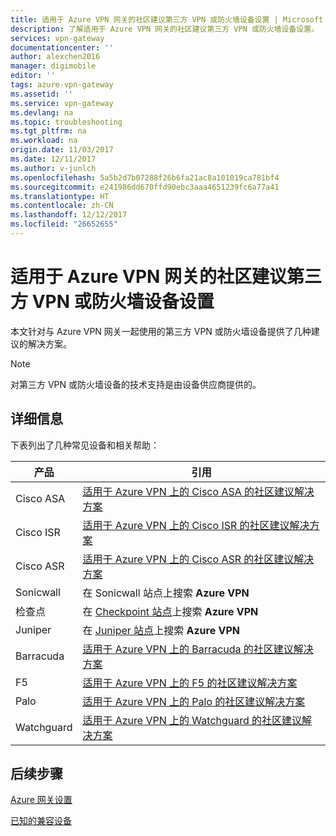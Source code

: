 ```yaml
---
title: 适用于 Azure VPN 网关的社区建议第三方 VPN 或防火墙设备设置 | Microsoft Docs
description: 了解适用于 Azure VPN 网关的社区建议第三方 VPN 或防火墙设备设置。
services: vpn-gateway
documentationcenter: ''
author: alexchen2016
manager: digimobile
editor: ''
tags: azure-vpn-gateway
ms.assetid: ''
ms.service: vpn-gateway
ms.devlang: na
ms.topic: troubleshooting
ms.tgt_pltfrm: na
ms.workload: na
origin.date: 11/03/2017
ms.date: 12/11/2017
ms.author: v-junlch
ms.openlocfilehash: 5a5b2d7b07288f26b6fa21ac8a101019ca781bf4
ms.sourcegitcommit: e241986dd670ffd90ebc3aaa4651239fc6a77a41
ms.translationtype: HT
ms.contentlocale: zh-CN
ms.lasthandoff: 12/12/2017
ms.locfileid: "26652655"
---
```

# <a name="community-suggested-third-party-vpn-or-firewall-device-settings-for-azure-vpn-gateway"></a>适用于 Azure VPN 网关的社区建议第三方 VPN 或防火墙设备设置

本文针对与 Azure VPN 网关一起使用的第三方 VPN 或防火墙设备提供了几种建议的解决方案。

> [!Note]
> 对第三方 VPN 或防火墙设备的技术支持是由设备供应商提供的。 

## <a name="more-information"></a>详细信息

下表列出了几种常见设备和相关帮助：

|产品    |引用                                                |
|-----------|-----------------------------------------------------------|
|Cisco ASA  |[适用于 Azure VPN 上的 Cisco ASA 的社区建议解决方案](https://search.cisco.com/search?query=%22Azure%20VPN%22%20ASA&locale=enUS&tab=Cisco)   |
|Cisco ISR  |[适用于 Azure VPN 上的 Cisco ISR 的社区建议解决方案](https://search.cisco.com/search?query=%22Azure%20VPN%22%20ISR&locale=enUS&tab=Cisco)   |
|Cisco ASR  |[适用于 Azure VPN 上的 Cisco ASR 的社区建议解决方案](https://search.cisco.com/search?query=%22Azure%20VPN%22%20ASR&locale=enUS&tab=Cisco)   |
|Sonicwall |在 Sonicwall 站点上搜索 **Azure VPN** |
| 检查点    |在 [Checkpoint 站点](https://supportcenter.checkpoint.com/supportcenter/portal)上搜索 **Azure VPN** |
|Juniper |在 [Juniper 站点]( http://www.juniper.net/search/public/)上搜索 **Azure VPN**|
|Barracuda  |[适用于 Azure VPN 上的 Barracuda 的社区建议解决方案](https://campus.barracuda.com/search/?q=%22Azure+VPN%22&x=0&y=0)   |
|F5         |[适用于 Azure VPN 上的 F5 的社区建议解决方案](https://support.f5.com/csp/#/federated-search?q=%22Azure%20VPN%22&source=support)          |
|Palo       |[适用于 Azure VPN 上的 Palo 的社区建议解决方案](https://live.paloaltonetworks.com/t5/forums/searchpage/tab/message?q=Azure+VPN)        |
|Watchguard |[适用于 Azure VPN 上的 Watchguard 的社区建议解决方案](http://watchguardsupport.force.com/SupportSearch#q=Azure%20VPN&t=All&sort=relevancy)  |

## <a name="next-step"></a>后续步骤

[Azure 网关设置](/vpn-gateway/vpn-gateway-about-vpn-devices#a-nameipsecaipsecike-parameters)

[已知的兼容设备](/vpn-gateway/vpn-gateway-about-vpn-devices#validated-vpn-devices)

<!--Update_Description: update metadata properties-->